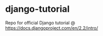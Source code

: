 # django-tutorial
Repo for official Django tutorial @ https://docs.djangoproject.com/en/2.2/intro/

